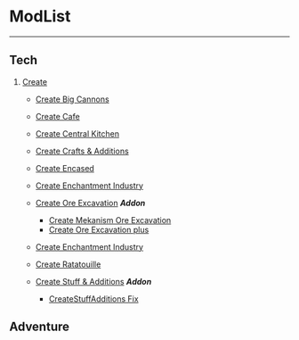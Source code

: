 # ModList 

---

## Tech

1. [Create](https://www.curseforge.com/minecraft/mc-mods/create)

    * [Create Big Cannons](https://www.curseforge.com/minecraft/mc-mods/create-big-cannons)
    
    * [Create Cafe](https://www.curseforge.com/minecraft/mc-mods/create-cafe)

    * [Create Central Kitchen](https://www.curseforge.com/minecraft/mc-mods/create-central-kitchen)

    * [Create Crafts &amp; Additions](https://www.curseforge.com/minecraft/mc-mods/createaddition)

    * [Create Encased](https://www.curseforge.com/minecraft/mc-mods/create-encased)

    * [Create Enchantment Industry](https://www.curseforge.com/minecraft/mc-mods/create-enchantment-industry)

    * [Create Ore Excavation](https://www.curseforge.com/minecraft/mc-mods/create-enchantment-industry)
      ***Addon*** 
      * [Create Mekanism Ore Excavation](https://www.curseforge.com/minecraft/mc-mods/create-mekanism-ore-excavation)
      * [Create Ore Excavation plus](https://www.curseforge.com/minecraft/mc-mods/create-ore-excavation-plus)     
    * [Create Enchantment Industry](https://www.curseforge.com/minecraft/mc-mods/create-enchantment-industry)
    
    * [Create Ratatouille](https://www.curseforge.com/minecraft/mc-mods/create-ratatouille)

    * [Create Stuff & Additions](https://www.curseforge.com/minecraft/mc-mods/create-stuff-additions)
      ***Addon*** 
      * [CreateStuffAdditions Fix](https://www.curseforge.com/minecraft/mc-mods/createstuffadditions-fix)
      

## Adventure
